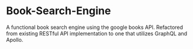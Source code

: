 # Book-Search-Engine
A functional book search engine using the google books API. Refactored from existing RESTful API implementation to one that utilizes GraphQL and Apollo. 

